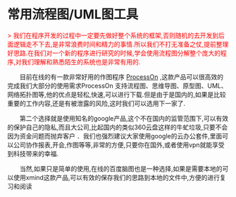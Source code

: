 # 常用流程图/UML图工具


<div style="color:red;">
> 我们在程序开发的过程中一定要先做好整个系统的框架,否则随机的去开发到后面逻辑走不下去,是非常浪费时间和精力的事情.所以我们不打无准备之仗,提前整理好思路.在我们对一个新的程序进行研究的时候,学会使用流程图分解整个庞大的程序,对我们理解和熟悉陌生的系统也是非常有用的.
</div>


<a>　　</a>目前在线的有一款非常好用的作图程序 [ProcessOn](http://processon.com) ,这款产品可以很高效的完成我们大部分的使用需求ProcessOn 支持流程图、思维导图、原型图、UML、网络拓扑图等,他的优点是轻松,快速,可以进行下载.但是由于是国内的,如果是比较重要的工作内容,还是有被泄露的风险,这时我们可以选用下一家了.

<a>　　</a>第二个选择就是使用知名的google产品,这个不在国内的监管范围下,可以有效的保护自己的隐私,而且大公司,比起国内的类似360云盘这样的牛虻垃圾,只要不会因为资金问题而抛弃客户 ．我们也强烈建议大家使用google的云办公套件,里面可以公司协作报表,开会,作图等等,非常的方便,只要你在国外,或者使用vpn就能享受到科技带来的幸福.

<a>　　</a>当然,如果只是简单的使用,在线的百度脑图也是一种选择,如果是需要本地的可以使用xmind这款产品,可以有效的保存我们的思路到本地的文件中,方便的进行复习和阅读

